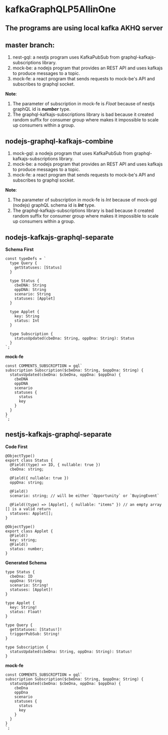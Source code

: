 # kafkaGraphQLP5AllinOne

## The programs are using local kafka AKHQ server

## master branch: 
1. nest-gql: a nestjs program uses KafkaPubSub from graphql-kafkajs-subscriptions library.
2. mock-be: a nodejs program that provides an REST API and uses kafkajs to produce messages to a topic.
3. mock-fe: a react program that sends requests to mock-be's API and subscribes to graphql socket. 

**Note**: 
1. The parameter of subscription in mock-fe is *Float* because of nestjs graphQL id is ***number*** type.
2. The graphql-kafkajs-subscriptions library is bad because it created random suffix for consumer group where makes it impossible to scale up consumers within a group.

## nodejs-graphql-kafkajs-combine
1. mock-gql: a nodejs program that uses KafkaPubSub from graphql-kafkajs-subscriptions library.
2. mock-be: a nodejs program that provides an REST API and uses kafkajs to produce messages to a topic.
3. mock-fe: a react program that sends requests to mock-be's API and subscribes to graphql socket. 

**Note**: 
1. The parameter of subscription in mock-fe is *Int* because of mock-gql (nodejs) graphQL schema id is ***Int*** type.
2. The graphql-kafkajs-subscriptions library is bad because it created random suffix for consumer group where makes it impossible to scale up consumers within a group.

## nodejs-kafkajs-graphql-separate
**Schema First**
```
const typeDefs = `
  type Query {
    getStatuses: [Status]
  }

  type Status {
    cbeDNA: String
    oppDNA: String
    scenario: String
    statuses: [Applet]
  }

  type Applet {
    key: String
    status: Int
  }

  type Subscription {
    statusUpdated(cbeDna: String, oppDna: String): Status
  }
`;
```

**mock-fe**
```
const COMMENTS_SUBSCRIPTION = gql`
subscription Subscription($cbeDna: String, $oppDna: String) {
  statusUpdated(cbeDna: $cbeDna, oppDna: $oppDna) {
    cbeDNA
    oppDNA
    scenario
    statuses {
      status
      key
    }
  }
}
`;
```

## nestjs-kafkajs-graphql-separate
**Code First**
```
@ObjectType()
export class Status {
  @Field((type) => ID, { nullable: true })
  cbeDna: string;

  @Field({ nullable: true })
  oppDna: string;

  @Field()
  scenario: string; // will be either `Opportunity` or `BuyingEvent`

  @Field((type) => [Applet], { nullable: "items" }) // an empty array [] is a valid return
  statuses: Applet[];
}

@ObjectType()
export class Applet {
  @Field()
  key: string;
  @Field()
  status: number;
}
```

**Generated Schema**
```
type Status {
  cbeDna: ID
  oppDna: String
  scenario: String!
  statuses: [Applet]!
}

type Applet {
  key: String!
  status: Float!
}

type Query {
  getStatuses: [Status!]!
  triggerPubSub: String!
}

type Subscription {
  statusUpdated(cbeDna: String, oppDna: String): Status!
}
```

**mock-fe**
```
const COMMENTS_SUBSCRIPTION = gql`
subscription Subscription($cbeDna: String, $oppDna: String) {
  statusUpdated(cbeDna: $cbeDna, oppDna: $oppDna) {
    cbeDna
    oppDna
    scenario
    statuses {
      status
      key
    }
  }
}
`;
```
